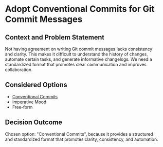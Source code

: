 # Adopt Conventional Commits for Git Commit Messages

## Context and Problem Statement

Not having agreement on writing Git commit messages lacks consistency and clarity. This makes it difficult to understand the history of changes, automate certain tasks, and generate informative changelogs. We need a standardized format that promotes clear communication and improves collaboration.

## Considered Options

* [Conventional Commits](https://www.conventionalcommits.org/en/v1.0.0/)
* Imperative Mood
* Free-form

## Decision Outcome

Chosen option: "Conventional Commits", because it provides a structured and standardized format that promotes clarity, consistency, and automation.
